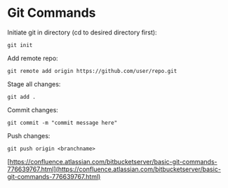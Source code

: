 # Git Commands

Initiate git in directory \(cd to desired directory first\):

```
git init
```

Add remote repo:

```
git remote add origin https://github.com/user/repo.git
```

Stage all changes:

```
git add .
```

Commit changes:

```
git commit -m "commit message here"
```

Push changes:

```
git push origin <branchname>
```

[https://confluence.atlassian.com/bitbucketserver/basic-git-commands-776639767.html](https://confluence.atlassian.com/bitbucketserver/basic-git-commands-776639767.html)

